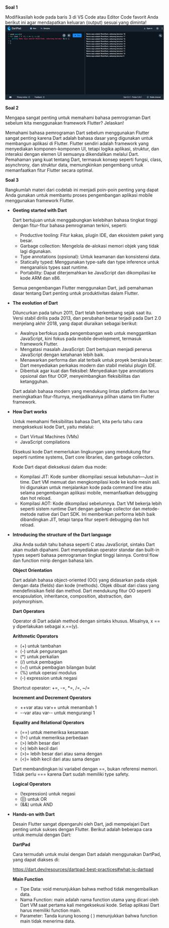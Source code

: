 **Soal 1**

Modifikasilah kode pada baris 3 di VS Code atau Editor Code favorit Anda berikut ini agar mendapatkan keluaran (output) sesuai yang diminta!
![Soal 1](/Pertemuan_02/asset/soal1.png)

**Soal 2**

Mengapa sangat penting untuk memahami bahasa pemrograman Dart sebelum kita menggunakan framework Flutter? Jelaskan!

Memahami bahasa pemrograman Dart sebelum menggunakan Flutter sangat penting karena Dart adalah bahasa dasar yang digunakan untuk membangun aplikasi di Flutter. Flutter sendiri adalah framework yang menyediakan komponen-komponen UI, tetapi logika aplikasi, struktur, dan interaksi dengan elemen UI semuanya dikendalikan melalui Dart. Pemahaman yang kuat tentang Dart, termasuk konsep seperti fungsi, class, asynchrony, dan struktur data, memungkinkan pengembang untuk memanfaatkan fitur Flutter secara optimal.

**Soal 3**

Rangkumlah materi dari codelab ini menjadi poin-poin penting yang dapat Anda gunakan untuk membantu proses pengembangan aplikasi mobile menggunakan framework Flutter.
* **Geeting started with Dart**

    Dart bertujuan untuk menggabungkan kelebihan bahasa tingkat tinggi dengan fitur-fitur bahasa pemrograman terkini, seperti:
    
    * Productive tooling: Fitur kakas, plugin IDE, dan ekosistem paket yang besar.
    * Garbage collection: Mengelola de-alokasi memori objek yang tidak lagi digunakan.
    * Type annotations (opsional): Untuk keamanan dan konsistensi data.
    * Statically typed: Menggunakan type-safe dan type inference untuk menganalisis types saat runtime.
    * Portability: Dapat diterjemahkan ke JavaScript dan dikompilasi ke kode ARM dan x86.

    Semua pengembangan Flutter menggunakan Dart, jadi pemahaman dasar tentang Dart penting untuk produktivitas dalam Flutter.
* **The evolution of Dart**

    Diluncurkan pada tahun 2011, Dart telah berkembang sejak saat itu. Versi stabil dirilis pada 2013, dan perubahan besar terjadi pada Dart 2.0 menjelang akhir 2018, yang dapat diuraikan sebagai berikut:

    * Awalnya berfokus pada pengembangan web untuk menggantikan JavaScript, kini fokus pada mobile development, termasuk framework Flutter.
    * Mengatasi masalah JavaScript: Dart bertujuan menjadi penerus JavaScript dengan ketahanan lebih baik.
    * Menawarkan performa dan alat terbaik untuk proyek berskala besar: Dart menyediakan perkakas modern dan stabil melalui plugin IDE.
    * Dibentuk agar kuat dan fleksibel: Menyediakan type annotations opsional dan fitur OOP, menyeimbangkan fleksibilitas dan ketangguhan.
    
    Dart adalah bahasa modern yang mendukung lintas platform dan terus meningkatkan fitur-fiturnya, menjadikannya pilihan utama tim Flutter framework.
* **How Dart works**

    Untuk memahami fleksibilitas bahasa Dart, kita perlu tahu cara mengeksekusi kode Dart, yaitu melalui:
    * Dart Virtual Machines (VMs)
    * JavaScript compilations

    Eksekusi kode Dart memerlukan lingkungan yang mendukung fitur seperti runtime systems, Dart core libraries, dan garbage collectors.

    Kode Dart dapat dieksekusi dalam dua mode:

    * Kompilasi JIT: Kode sumber dikompilasi sesuai kebutuhan—Just in time. Dart VM memuat dan mengkompilasi kode ke kode mesin asli. Ini digunakan untuk menjalankan kode pada command line atau selama pengembangan aplikasi mobile, memanfaatkan debugging dan hot reload.
    * Kompilasi AOT: Kode dikompilasi sebelumnya. Dart VM bekerja lebih seperti sistem runtime Dart dengan garbage collector dan metode-metode native dari Dart SDK. Ini memberikan performa lebih baik dibandingkan JIT, tetapi tanpa fitur seperti debugging dan hot reload.

* **Introducing the structure of the Dart language**

    Jika Anda sudah tahu bahasa seperti C atau JavaScript, sintaks Dart akan mudah dipahami. Dart menyediakan operator standar dan built-in types seperti bahasa pemrograman tingkat tinggi lainnya. Control flow dan function mirip dengan bahasa lain.

    **Object Orientation**

    Dart adalah bahasa object-oriented (OO) yang didasarkan pada objek dengan data (fields) dan kode (methods). Objek dibuat dari class yang mendefinisikan field dan method. Dart mendukung fitur OO seperti encapsulation, inheritance, composition, abstraction, dan polymorphism.

    **Dart Operators**

    Operator di Dart adalah method dengan sintaks khusus. Misalnya, x == y diperlakukan sebagai x.==(y).

    **Arithmetic Operators**
    * (+) untuk tambahan
    * (-) untuk pengurangan
    * (*) untuk perkalian
    * (/) untuk pembagian
    * (~/) untuk pembagian bilangan bulat
    * (%) untuk operasi modulus
    * (-) expression untuk negasi

    Shortcut operator: +=, -=, *=, /=, ~/=

    **Increment and Decrement Operators**
    * ++var atau var++ untuk menambah 1
    * --var atau var-- untuk mengurangi 1

    **Equality and Relational Operators**
    * (==) untuk memeriksa kesamaan
    * (!=) untuk memeriksa perbedaan
    * (>) lebih besar dari
    * (<) lebih kecil dari
    * (>)= lebih besar dari atau sama dengan
    * (<)= lebih kecil dari atau sama dengan

    Dart membandingkan isi variabel dengan ==, bukan referensi memori. Tidak perlu === karena Dart sudah memiliki type safety.

    **Logical Operators**

    * (!expression) untuk negasi
    * (||) untuk OR
    * (&&) untuk AND

* **Hands-on with Dart**

    Desain Flutter sangat dipengaruhi oleh Dart, jadi mempelajari Dart penting untuk sukses dengan Flutter. Berikut adalah beberapa cara untuk memulai dengan Dart:

    **DartPad**

    Cara termudah untuk mulai dengan Dart adalah menggunakan DartPad, yang dapat diakses di:

    https://dart.dev/resources/dartpad-best-practices#what-is-dartpad

    **Main Function**
    * Tipe Data: void menunjukkan bahwa method tidak mengembalikan data.
    * Nama Function: main adalah nama function utama yang dicari oleh Dart VM saat pertama kali mengeksekusi kode. Setiap aplikasi Dart harus memiliki function main.
    * Parameter: Tanda kurung kosong ( ) menunjukkan bahwa function main tidak menerima data.
